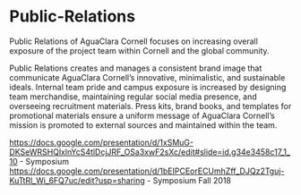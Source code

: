 # Public-Relations
Public Relations of AguaClara Cornell focuses on increasing overall exposure of the project team within Cornell and the global community.

Public Relations creates and manages a consistent brand image that communicate AguaClara Cornell’s innovative, minimalistic, and sustainable ideals. Internal team pride and campus exposure is increased by designing team merchandise, maintaining regular social media presence, and overseeing recruitment materials. Press kits, brand books, and templates for promotional materials ensure a uniform message of AguaClara Cornell’s mission is promoted to external sources and maintained within the team.

https://docs.google.com/presentation/d/1xSMuG-DKSeWRSHQlxlnYcS4tlDcjJRF_OSa3xwF2sXc/edit#slide=id.g34e3458c17_1_10 - Symposium
https://docs.google.com/presentation/d/1bEIPCEorECUmhZff_DJQz2Tguj-KuTtRl_Wi_6FQ7uc/edit?usp=sharing - Symposium Fall 2018
